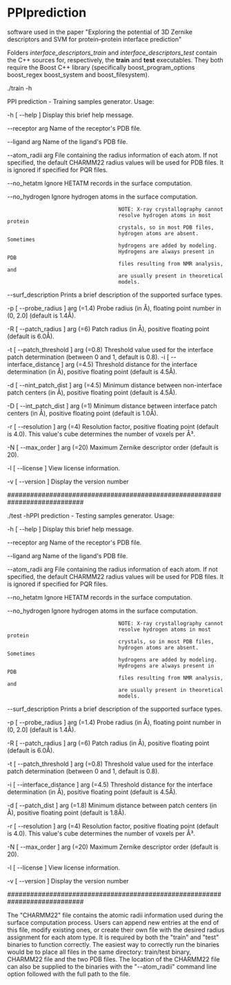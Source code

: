 # PPIprediction

software used in the paper "Exploring the potential of 3D Zernike descriptors and SVM for protein–protein interface prediction"

Folders *interface_descriptors_train* and *interface_descriptors_test* contain the C++ sources for, respectively, the **train** and **test** executables. They both require the Boost C++ library (specifically boost_program_options boost_regex boost_system and boost_filesystem).

./train -h

PPI prediction - Training samples generator. Usage:

  -h [ --help ]                         Display this brief help message.
  
  --receptor arg                        Name of the receptor's PDB file.
  
  --ligand arg                          Name of the ligand's PDB file.
  
  --atom_radii arg                      File containing the radius information 
                                        of each atom. If not specified, the 
                                        default CHARMM22 radius values will be 
                                        used for PDB files. It is ignored if 
                                        specified for PQR files.
                                        
  --no_hetatm                           Ignore HETATM records in the surface 
                                        computation.
                                        
  --no_hydrogen                         Ignore hydrogen atoms in the surface 
                                        computation.
                                      
                                        NOTE: X-ray crystallography cannot 
                                        resolve hydrogen atoms in most protein 
                                        crystals, so in most PDB files, 
                                        hydrogen atoms are absent. Sometimes 
                                        hydrogens are added by modeling. 
                                        Hydrogens are always present in PDB 
                                        files resulting from NMR analysis, and 
                                        are usually present in theoretical 
                                        models.
                                        
  --surf_description                    Prints a brief description of the 
                                        supported surface types.
                                        
  -p [ --probe_radius ] arg (=1.4)      Probe radius (in Å), floating point 
                                        number in (0, 2.0] (default is 1.4Å).
                                        
  -R [ --patch_radius ] arg (=6)        Patch radius (in Å), positive floating
                                        point (default is 6.0Å).
                                        
  -t [ --patch_threshold ] arg (=0.8)   Threshold value used for the interface 
                                        patch determination (between 0 and 1, 
                                        default is 0.8).
  -i [ --interface_distance ] arg (=4.5)
                                        Threshold distance for the interface 
                                        determination (in Å), positive 
                                        floating point (default is 4.5Å).
                                        
  -d [ --nint_patch_dist ] arg (=4.5)   Minimum distance between non-interface 
                                        patch centers (in Å), positive 
                                        floating point (default is 4.5Å).
                                        
  -D [ --int_patch_dist ] arg (=1)      Minimum distance between interface 
                                        patch centers (in Å), positive 
                                        floating point (default is 1.0Å).
                                        
  -r [ --resolution ] arg (=4)          Resolution factor, positive floating 
                                        point (default is 4.0). This value's 
                                        cube determines the number of voxels 
                                        per Å³.
                                        
  -N [ --max_order ] arg (=20)          Maximum Zernike descriptor order 
                                        (default is 20).
                                        
  -l [ --license ]                      View license information.
  
  -v [ --version ]                      Display the version number
  
############################################################################

./test -hPPI prediction - Testing samples generator. Usage:

  -h [ --help ]                         Display this brief help message.
  
  --receptor arg                        Name of the receptor's PDB file.
  
  --ligand arg                          Name of the ligand's PDB file.
  
  --atom_radii arg                      File containing the radius information 
                                        of each atom. If not specified, the 
                                        default CHARMM22 radius values will be 
                                        used for PDB files. It is ignored if 
                                        specified for PQR files.
                                        
  --no_hetatm                           Ignore HETATM records in the surface 
                                        computation.
                                        
  --no_hydrogen                         Ignore hydrogen atoms in the surface 
                                        computation.
                                        
                                        NOTE: X-ray crystallography cannot 
                                        resolve hydrogen atoms in most protein 
                                        crystals, so in most PDB files, 
                                        hydrogen atoms are absent. Sometimes 
                                        hydrogens are added by modeling. 
                                        Hydrogens are always present in PDB 
                                        files resulting from NMR analysis, and 
                                        are usually present in theoretical 
                                        models.
                                        
  --surf_description                    Prints a brief description of the 
                                        supported surface types.
                                        
  -p [ --probe_radius ] arg (=1.4)      Probe radius (in Å), floating point 
                                        number in (0, 2.0] (default is 1.4Å).
                                        
  -R [ --patch_radius ] arg (=6)        Patch radius (in Å), positive floating
                                        point (default is 6.0Å).
                                        
  -t [ --patch_threshold ] arg (=0.8)   Threshold value used for the interface 
                                        patch determination (between 0 and 1, 
                                        default is 0.8).
                                        
  -i [ --interface_distance ] arg (=4.5)
                                        Threshold distance for the interface 
                                        determination (in Å), positive 
                                        floating point (default is 4.5Å).
                                        
  -d [ --patch_dist ] arg (=1.8)        Minimum distance between patch centers 
                                        (in Å), positive floating point 
                                        (default is 1.8Å).
                                        
  -r [ --resolution ] arg (=4)          Resolution factor, positive floating 
                                        point (default is 4.0). This value's 
                                        cube determines the number of voxels 
                                        per Å³.
                                        
  -N [ --max_order ] arg (=20)          Maximum Zernike descriptor order 
                                        (default is 20).
                                        
  -l [ --license ]                      View license information.
  
  -v [ --version ]                      Display the version number

############################################################################

The "CHARMM22" file contains the atomic radii information used during the surface computation process. Users can append new entries at the end of this file, modify existing ones, or create their own file with the desired radius assignment for each atom type. It is required by both the "train" and "test" binaries to function correctly. The easiest way to correctly run the binaries would be to place all files in the same directory: train/test binary, CHARMM22 file and the two PDB files. The location of the CHARMM22 file can also be supplied to the binaries with the "--atom_radii" command line option followed with the full path to the file.
